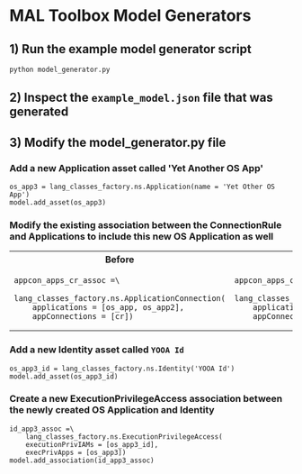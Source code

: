 # MAL Toolbox Model Generators

## 1) Run the example model generator script
```sh
python model_generator.py
```
## 2) Inspect the `example_model.json` file that was generated

## 3) Modify the model_generator.py file

### Add a new Application asset called 'Yet Another OS App'

```
os_app3 = lang_classes_factory.ns.Application(name = 'Yet Other OS App')
model.add_asset(os_app3)
```

### Modify the existing association between the ConnectionRule and Applications to include this new OS Application as well

<table>
<tr>
<th>Before</th>
<th>After</th>
</tr>
<tr>
<td>
  
```
appcon_apps_cr_assoc =\
    lang_classes_factory.ns.ApplicationConnection(
    applications = [os_app, os_app2],
    appConnections = [cr])
```

</td>
<td>

```
appcon_apps_cr_assoc =\
    lang_classes_factory.ns.ApplicationConnection(
    applications = [os_app, os_app2, os_app3],
    appConnections = [cr])
```

</td>
</tr>
</table>

### Add a new Identity asset called `YOOA Id`
```
os_app3_id = lang_classes_factory.ns.Identity('YOOA Id')
model.add_asset(os_app3_id)
```

### Create a new ExecutionPrivilegeAccess association between the newly created OS Application and Identity
```
id_app3_assoc =\
    lang_classes_factory.ns.ExecutionPrivilegeAccess(
    executionPrivIAMs = [os_app3_id],
    execPrivApps = [os_app3])
model.add_association(id_app3_assoc)
```
